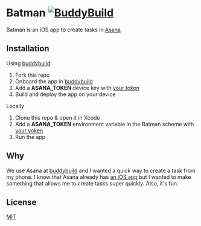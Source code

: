 # Batman [![BuddyBuild](https://dashboard.buddybuild.com/api/statusImage?appID=58ee2ca2e9e4f000013abe3b&branch=master&build=latest)](https://dashboard.buddybuild.com/apps/58ee2ca2e9e4f000013abe3b/build/latest?branch=master)

Batman is an iOS app to create tasks in [Asana](http://asana.com).

## Installation

Using [buddybuild](http://buddybuild.com):

1. Fork this repo
2. Onboard the app in [buddybuild](http://buddybuild.com)
3. Add a **ASANA_TOKEN** device key with [your token](https://asana.com/developers/documentation/getting-started/auth#personal-access-token)
4. Build and deploy the app on your device

Locally

1. Clone this repo & open it in Xcode
2. Add a **ASANA_TOKEN** environment variable in the Batman scheme with [your yoken](https://asana.com/developers/documentation/getting-started/auth#personal-access-token)
3. Run the app

## Why

We use Asana at [buddybuild](http://buddybuild.com) and I wanted a quick way to create a task from my phone. I know that Asana already has [an iOS app](https://itunes.apple.com/ca/app/asana-team-tasks-conversations/id489969512?mt=8) but I wanted to make something that allows me to create tasks super quickly. Also, it's fun.

## License

[MIT](LICENSE)
